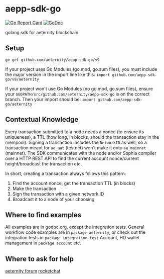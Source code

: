 # aepp-sdk-go
[![Go Report Card](https://goreportcard.com/badge/github.com/aeternity/aepp-sdk-go)](https://goreportcard.com/report/github.com/aeternity/aepp-sdk-go) [![GoDoc](https://godoc.org/github.com/aeternity/aepp-sdk-go?status.svg)](https://godoc.org/github.com/aeternity/aepp-sdk-go)

golang sdk for aeternity blockchain

## Setup
`go get github.com/aeternity/aepp-sdk-go/v9`

If your project uses Go Modules (go.mod, go.sum files), you must include the major version in the import line like this:
`import github.com/aepp-sdk-go/v9/aeternity`

If your project won't use Go Modules (no go.mod, go.sum files), ensure your `$GOPATH/src/github.com/aeternity/aepp-sdk-go` is on the correct branch. Then your import should be:
`import github.com/aepp-sdk-go/aeternity`

## Contextual Knowledge
Every transaction submitted to a node needs a nonce (to ensure its uniqueness), a TTL (how long, in blocks, should the transaction stay in the mempool). Signing a transaction includes the `NetworkID` as well, so a transaction meant for `ae_uat` (testnet) won't make it onto `ae_mainnet` (mainnet). The SDK communicates with the node and/or Sophia compiler over a HTTP REST API to find the current account nonce/current height/broadcast the transaction etc.

In short, creating a transaction always follows this pattern:
1. Find the account nonce, get the transaction TTL (in blocks)
2. Make the transaction
3. Sign the transaction with a given network ID
4. Broadcast it to a node of your choosing

## Where to find examples
All examples are in godoc.org, except the integration tests.
General workflow code examples are in `package aeternity`, or check out the integration tests in `package integration_test`
Account, HD wallet management in `package account`
etc.

## Where to ask for help
[aeternity forum](https://forum.aeternity.com/c/aepplications/sdk)
[rocketchat](https://devchat.aeternity.com/)